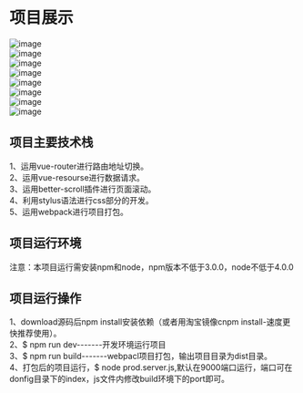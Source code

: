 # 项目展示
 ![image](https://github.com/ccj-mlp/project-seller/blob/master/README/01.png) <br /> 
  ![image](https://github.com/ccj-mlp/project-seller/blob/master/README/02.png) <br /> 
    ![image](https://github.com/ccj-mlp/project-seller/blob/master/README/03.png) <br /> 
     ![image](https://github.com/ccj-mlp/project-seller/blob/master/README/04.png) <br /> 
      ![image](https://github.com/ccj-mlp/project-seller/blob/master/README/05.png) <br /> 
       ![image](https://github.com/ccj-mlp/project-seller/blob/master/README/06.png) <br /> 
        ![image](https://github.com/ccj-mlp/project-seller/blob/master/README/07.png) <br /> 
         ![image](https://github.com/ccj-mlp/project-seller/blob/master/README/08.png) <br /> 


## 项目主要技术栈

1、运用vue-router进行路由地址切换。 <br /> 
2、运用vue-resourse进行数据请求。 <br /> 
3、运用better-scroll插件进行页面滚动。 <br /> 
4、利用stylus语法进行css部分的开发。 <br /> 
5、运用webpack进行项目打包。<br /> 

## 项目运行环境
注意：本项目运行需安装npm和node，npm版本不低于3.0.0，node不低于4.0.0


## 项目运行操作
1、download源码后npm install安装依赖（或者用淘宝镜像cnpm install-速度更快推荐使用）。 <br /> 
2、$ npm run dev-------开发环境运行项目 <br /> 
3、$ npm run build-------webpacl项目打包，输出项目目录为dist目录。 <br /> 
4、打包后的项目运行，$ node prod.server.js,默认在9000端口运行，端口可在donfig目录下的index，js文件内修改build环境下的port即可。<br /> 
